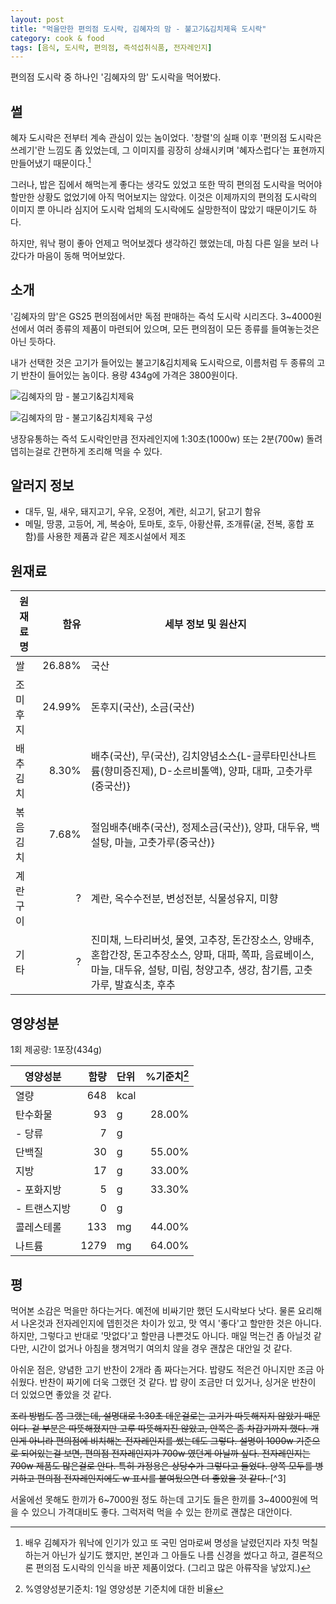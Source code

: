 ```yaml
---
layout: post
title: "먹을만한 편의점 도시락, 김혜자의 맘 - 불고기&김치제육 도시락"
category: cook & food
tags: [음식, 도시락, 편의점, 즉석섭취식품, 전자레인지]
---
```


편의점 도시락 중 하나인 '김혜자의 맘' 도시락을 먹어봤다.



## 썰

혜자 도시락은 전부터 계속 관심이 있는 놈이었다.
'창렬'의 실패 이후 '편의점 도시락은 쓰레기'란 느낌도 좀 있었는데, 그 이미지를 굉장히 상쇄시키며 '혜자스럽다'는 표현까지 만들어냈기 때문이다.[^1]

[^1]: 배우 김혜자가 워낙에 인기가 있고 또 국민 엄마로써 명성을 날렸던지라 자칫 먹칠하는거 아닌가 싶기도 했지만, 본인과 그 아들도 나름 신경을 썼다고 하고, 결론적으론 편의점 도시락의 인식을 바꾼 제품이었다. (그리고 많은 아류작을 낳았지.)

그러나, 밥은 집에서 해먹는게 좋다는 생각도 있었고
또한 딱히 편의점 도시락을 먹어야 할만한 상황도 없었기에 아직 먹어보지는 않았다.
이것은 이제까지의 편의점 도시락의 이미지 뿐 아니라 심지어 도시락 업체의 도시락에도 실망한적이 많았기 때문이기도 하다.

하지만, 워낙 평이 좋아 언제고 먹어보겠다 생각하긴 했었는데, 마침 다른 일을 보러 나갔다가 마음이 동해 먹어보았다.



## 소개

'김혜자의 맘'은 GS25 편의점에서만 독점 판매하는 즉석 도시락 시리즈다.
3~4000원 선에서 여러 종류의 제품이 마련되어 있으며,
모든 편의점이 모든 종류를 들여놓는것은 아닌 듯하다.

내가 선택한 것은 고기가 들어있는 불고기&김치제육 도시락으로,
이름처럼 두 종류의 고기 반찬이 들어있는 놈이다.
용량 434g에 가격은 3800원이다.

![김혜자의 맘 - 불고기&김치제육](https://lh3.googleusercontent.com/EWydeG0p2nC2ryYVNTsh_WxApX0h3K1Ee05ew3J5sYSLvo5F2ZfOePYnydoMXEI4PNJvEQ7dEkk=s600 "나쁘지 않은 구성에 가격대비도 좋다.")

![김혜자의 맘 - 불고기&김치제육 구성](https://lh3.googleusercontent.com/I_RD8LRGwPTauRyjyhPMi0K6JV1xolniHYttalm-OY5lkAoWNhc9nhnd9evCseATMcgkhhdRhf4=s600 "2단으로 되어있으며, 가려진 1단에는 반 정도에 밥이 들어있다.")

냉장유통하는 즉석 도시락인만큼 전자레인지에 1:30초(1000w) 또는 2분(700w) 돌려 뎁히는걸로 간편하게 조리해 먹을 수 있다.



## 알러지 정보

- 대두, 밀, 새우, 돼지고기, 우유, 오정어, 계란, 쇠고기, 닭고기 함유
- 메밀, 땅콩, 고등어, 게, 복숭아, 토마토, 호두, 아황산류, 조개류(굴, 전복, 홍합 포함)를 사용한 제품과 같은 제조시설에서 제조



## 원재료

원재료명     | 함유    | 세부 정보 및 원산지
-------------|--------:|---------------------
쌀           |  26.88% | 국산
조미후지     |  24.99% | 돈후지(국산), 소금(국산)
배추김치     |   8.30% | 배추(국산), 무(국산), 김치양념소스{L-글루타민산나트륨(향미증진제), D-소르비톨액), 양파, 대파, 고춧가루(중국산)}
볶음김치     |   7.68% | 절임배추{배추(국산), 정제소금(국산)}, 양파, 대두유, 백설탕, 마늘, 고춧가루(중국산)}
계란구이     |    ?    | 계란, 옥수수전분, 변성전분, 식물성유지, 미향
기타         |    ?    | 진미채, 느타리버섯, 물엿, 고추장, 돈간장소스, 양배추, 혼합간장, 돈고추장소스, 양파, 대파, 쪽파, 음료베이스, 마늘, 대두유, 설탕, 미림, 청양고추, 생강, 참기름, 고춧가루, 발효식초, 후추



## 영양성분

1회 제공량: 1포장(434g)

영양성분     | 함량 | 단위 | %기준치[^2]
-------------|-----:|:-----|--------:
열량         |  648 | kcal |
탄수화물     |   93 | g    | 28.00%
- 당류       |    7 | g    |
단백질       |   30 | g    | 55.00%
지방         |   17 | g    | 33.00%
- 포화지방   |    5 | g    | 33.30%
- 트랜스지방 |    0 | g    |
콜레스테롤   |  133 | mg   | 44.00%
나트륨       | 1279 | mg   | 64.00%


[^2]: %영양성분기준치: 1일 영양성분 기준치에 대한 비율



## 평

먹어본 소감은 먹을만 하다는거다.
예전에 비싸기만 했던 도시락보다 낫다.
물론 요리해서 나온것과 전자레인지에 뎁힌것은 차이가 있고, 맛 역시 '좋다'고 할만한 것은 아니다.
하지만, 그렇다고 반대로 '맛없다'고 할만큼 나쁜것도 아니다.
매일 먹는건 좀 아닐것 같다만, 시간이 없거나 아침을 챙겨먹기 여의치 않을 경우 괜찮은 대안일 것 같다.

아쉬운 점은, 양념한 고기 반찬이 2개라 좀 짜다는거다.
밥량도 적은건 아니지만 조금 아쉬웠다.
반찬이 짜기에 더욱 그랬던 것 같다.
밥 량이 조금만 더 있거나, 싱거운 반찬이 더 있었으면 좋았을 것 같다.

<del>
조리 방법도 쫌 그랬는데, 설명대로 1:30초 데운걸로는 고기가 따듯해지지 않았기 때문이다.
겉 부분은 따뜻해졌지만 고루 따뜻해지진 않았고, 안쪽은 좀 차갑기까지 했다.
개인게 아니라 편의점에 비치해논 전자레인지를 썼는데도 그렇다.
설명이 1000w 기준으로 되어있는걸 보면, 편의점 전자레인지가 700w 였던게 아닐까 싶다.
전자레인지는 700w 제품도 많은걸로 안다.
특히 가정용은 상당수가 그렇다고 들었다.
양쪽 모두를 병기하고 편의점 전자레인지에도 w 표시를 붙여뒀으면 더 좋았을 것 같다.
</del>[^3]

[^3]: 편의점 전자레인지는 여전히 점포에 따라 표기가 없는 곳이 있지만, 조리 방법은 최근(늦어도 2016-06-01 이후) 1000w/700w 병행 표기로 바뀌었다.

서울에선 못해도 한끼가 6~7000원 정도 하는데
고기도 들은 한끼를 3~4000원에 먹을 수 있으니 가격대비도 좋다.
그럭저럭 먹을 수 있는 한끼로 괜찮은 대안이다.

